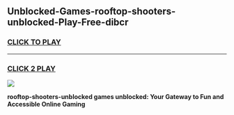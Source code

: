 
## Unblocked-Games-rooftop-shooters-unblocked-Play-Free-dibcr
<h3>
<a href="https://premium76.site?title=rooftop-shooters-unblocked&ref=21A">CLICK TO PLAY</a></h3>
<hr>

<h3>
<a href="https://premium76.site?title=rooftop-shooters-unblocked&ref=21A">CLICK 2 PLAY</a>
  
</h3>

<a href="https://premium76.site?title=rooftop-shooters-unblocked&ref=21A"><img src="https://clearcache.store/games.png"></a>


**rooftop-shooters-unblocked games unblocked: Your Gateway to Fun and Accessible Online Gaming**
